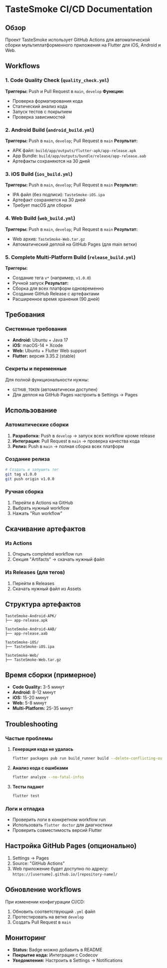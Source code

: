 # TasteSmoke CI/CD Documentation

## Обзор

Проект TasteSmoke использует GitHub Actions для автоматической сборки мультиплатформенного приложения на Flutter для iOS, Android и Web.

## Workflows

### 1. Code Quality Check (`quality_check.yml`)
**Триггеры:** Push и Pull Request в `main`, `develop`
**Функции:**
- Проверка форматирования кода
- Статический анализ кода
- Запуск тестов с покрытием
- Проверка зависимостей

### 2. Android Build (`android_build.yml`)
**Триггеры:** Push в `main`, `develop`; Pull Request в `main`
**Результат:**
- APK файл: `build/app/outputs/flutter-apk/app-release.apk`
- App Bundle: `build/app/outputs/bundle/release/app-release.aab`
- Артефакты сохраняются на 30 дней

### 3. iOS Build (`ios_build.yml`)
**Триггеры:** Push в `main`, `develop`; Pull Request в `main`
**Результат:**
- IPA файл (без подписи): `TasteSmoke-iOS.ipa`
- Артефакт сохраняется на 30 дней
- Требует macOS для сборки

### 4. Web Build (`web_build.yml`)
**Триггеры:** Push в `main`, `develop`; Pull Request в `main`
**Результат:**
- Web архив: `TasteSmoke-Web.tar.gz`
- Автоматический деплой на GitHub Pages (для main ветки)

### 5. Complete Multi-Platform Build (`release_build.yml`)
**Триггеры:** 
- Создание тега `v*` (например, `v1.0.0`)
- Ручной запуск
**Результат:**
- Сборка для всех платформ одновременно
- Создание GitHub Release с артефактами
- Расширенное время хранения (90 дней)

## Требования

### Системные требования
- **Android:** Ubuntu + Java 17
- **iOS:** macOS-14 + Xcode
- **Web:** Ubuntu + Flutter Web support
- **Flutter:** версия 3.35.2 (stable)

### Секреты и переменные
Для полной функциональности нужны:
- `GITHUB_TOKEN` (автоматически доступен)
- Для деплоя на GitHub Pages настроить в Settings → Pages

## Использование

### Автоматические сборки
1. **Разработка:** Push в `develop` → запуск всех workflow кроме release
2. **Интеграция:** Pull Request в `main` → проверка качества кода
3. **Релиз:** Push в `main` → полная сборка всех платформ

### Создание релиза
```bash
# Создать и запушить тег
git tag v1.0.0
git push origin v1.0.0
```

### Ручная сборка
1. Перейти в Actions на GitHub
2. Выбрать нужный workflow
3. Нажать "Run workflow"

## Скачивание артефактов

### Из Actions
1. Открыть completed workflow run
2. Секция "Artifacts" → скачать нужный файл

### Из Releases (для тегов)
1. Перейти в Releases
2. Скачать нужный файл из Assets

## Структура артефактов

```
TasteSmoke-Android-APK/
├── app-release.apk

TasteSmoke-Android-AAB/
├── app-release.aab

TasteSmoke-iOS/
├── TasteSmoke-iOS.ipa

TasteSmoke-Web/
├── TasteSmoke-Web.tar.gz
```

## Время сборки (примерное)

- **Code Quality:** 3-5 минут
- **Android:** 8-12 минут
- **iOS:** 15-20 минут
- **Web:** 5-8 минут
- **Multi-Platform:** 25-35 минут

## Troubleshooting

### Частые проблемы

1. **Генерация кода не удалась**
   ```bash
   flutter packages pub run build_runner build --delete-conflicting-outputs
   ```

2. **Анализ кода с ошибками**
   ```bash
   flutter analyze --no-fatal-infos
   ```

3. **Тесты падают**
   ```bash
   flutter test
   ```

### Логи и отладка
- Проверить логи в конкретном workflow run
- Использовать `flutter doctor` для диагностики
- Проверить совместимость версий Flutter

## Настройка GitHub Pages (опционально)

1. Settings → Pages
2. Source: "GitHub Actions"
3. Web приложение будет доступно по адресу: `https://[username].github.io/[repository-name]/`

## Обновление workflows

При изменении конфигурации CI/CD:
1. Обновить соответствующий `.yml` файл
2. Протестировать на ветке `develop`
3. Создать Pull Request в `main`

## Мониторинг

- **Status:** Badge можно добавить в README
- **Покрытие кода:** Интеграция с Codecov
- **Уведомления:** Настроить в Settings → Notifications